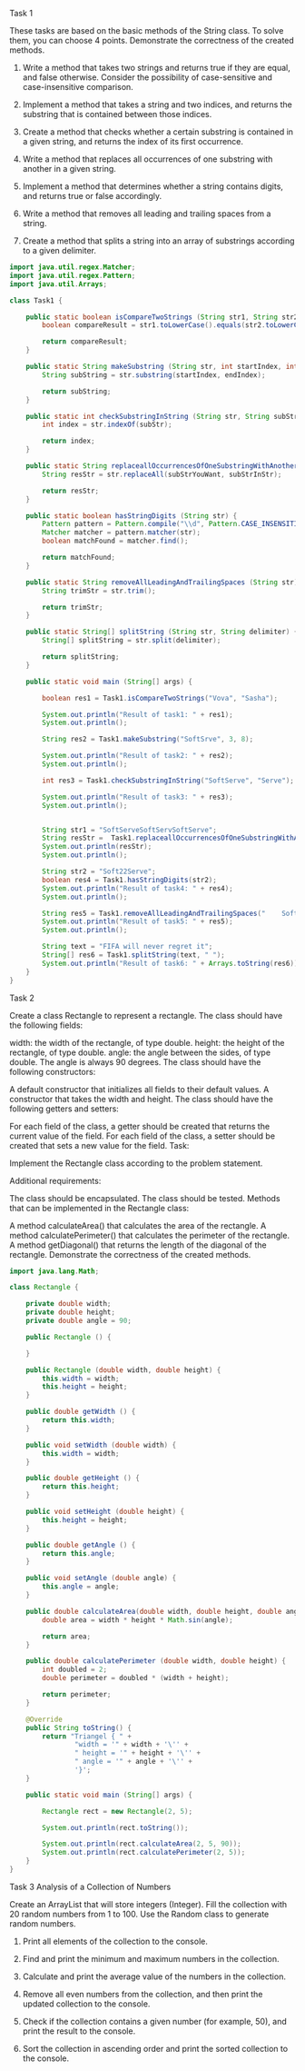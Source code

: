 Task 1

These tasks are based on the basic methods of the String class. To solve them, you can choose 4 points. Demonstrate the correctness of the created methods.

1. Write a method that takes two strings and returns true if they are equal, and false otherwise. Consider the possibility of case-sensitive and case-insensitive comparison.

2. Implement a method that takes a string and two indices, and returns the substring that is contained between those indices.

3. Create a method that checks whether a certain substring is contained in a given string, and returns the index of its first occurrence.

4. Write a method that replaces all occurrences of one substring with another in a given string.

5. Implement a method that determines whether a string contains digits, and returns true or false accordingly.

6. Write a method that removes all leading and trailing spaces from a string.

7. Create a method that splits a string into an array of substrings according to a given delimiter.

```java
import java.util.regex.Matcher;
import java.util.regex.Pattern;
import java.util.Arrays;

class Task1 {

    public static boolean isCompareTwoStrings (String str1, String str2) {
        boolean compareResult = str1.toLowerCase().equals(str2.toLowerCase());

        return compareResult;
    }

    public static String makeSubstring (String str, int startIndex, int endIndex) {
        String subString = str.substring(startIndex, endIndex);

        return subString;
    }

    public static int checkSubstringInString (String str, String subStr) {
        int index = str.indexOf(subStr);

        return index;
    }

    public static String replaceallOccurrencesOfOneSubstringWithAnother (String str, String subStrYouWant, String subStrInStr) {
        String resStr = str.replaceAll(subStrYouWant, subStrInStr);

        return resStr;
    }

    public static boolean hasStringDigits (String str) {
        Pattern pattern = Pattern.compile("\\d", Pattern.CASE_INSENSITIVE);
        Matcher matcher = pattern.matcher(str);
        boolean matchFound = matcher.find();

        return matchFound;
    }

    public static String removeAllLeadingAndTrailingSpaces (String str) {
        String trimStr = str.trim();

        return trimStr;
    }

    public static String[] splitString (String str, String delimiter) {
        String[] splitString = str.split(delimiter);

        return splitString;
    }

    public static void main (String[] args) {

        boolean res1 = Task1.isCompareTwoStrings("Vova", "Sasha");

        System.out.println("Result of task1: " + res1);
        System.out.println();

        String res2 = Task1.makeSubstring("SoftSrve", 3, 8);

        System.out.println("Result of task2: " + res2);
        System.out.println();

        int res3 = Task1.checkSubstringInString("SoftServe", "Serve");

        System.out.println("Result of task3: " + res3);
        System.out.println();


        String str1 = "SoftServeSoftServSoftServe";
        String resStr =  Task1.replaceallOccurrencesOfOneSubstringWithAnother(str1, "Sof", "Fas");
        System.out.println(resStr);
        System.out.println();

        String str2 = "Soft22Serve";
        boolean res4 = Task1.hasStringDigits(str2);
        System.out.println("Result of task4: " + res4);
        System.out.println();

        String res5 = Task1.removeAllLeadingAndTrailingSpaces("    SoftServe        ");
        System.out.println("Result of task5: " + res5);
        System.out.println();

        String text = "FIFA will never regret it";
        String[] res6 = Task1.splitString(text, " ");
        System.out.println("Result of task6: " + Arrays.toString(res6));
    }
}
```

Task 2

Create a class Rectangle to represent a rectangle. The class should have the following fields:

width: the width of the rectangle, of type double.
height: the height of the rectangle, of type double.
angle: the angle between the sides, of type double. The angle is always 90 degrees.
The class should have the following constructors:

A default constructor that initializes all fields to their default values.
A constructor that takes the width and height.
The class should have the following getters and setters:

For each field of the class, a getter should be created that returns the current value of the field.
For each field of the class, a setter should be created that sets a new value for the field.
Task:

Implement the Rectangle class according to the problem statement.

Additional requirements:

The class should be encapsulated.
The class should be tested.
Methods that can be implemented in the Rectangle class:

A method calculateArea() that calculates the area of the rectangle.
A method calculatePerimeter() that calculates the perimeter of the rectangle.
A method getDiagonal() that returns the length of the diagonal of the rectangle.
Demonstrate the correctness of the created methods.

```java
import java.lang.Math;

class Rectangle {

    private double width;
    private double height;
    private double angle = 90;

    public Rectangle () {

    }

    public Rectangle (double width, double height) {
        this.width = width;
        this.height = height;
    }

    public double getWidth () {
        return this.width;
    }

    public void setWidth (double width) {
        this.width = width;
    }

    public double getHeight () {
        return this.height;
    }

    public void setHeight (double height) {
        this.height = height;
    }

    public double getAngle () {
        return this.angle;
    }

    public void setAngle (double angle) {
        this.angle = angle;
    }

    public double calculateArea(double width, double height, double angle) {
        double area = width * height * Math.sin(angle);

        return area;
    }

    public double calculatePerimeter (double width, double height) {
        int doubled = 2;
        double perimeter = doubled * (width + height);

        return perimeter;
    }

    @Override
    public String toString() {
        return "Triangel { " +
                "width = '" + width + '\'' +
                " height = '" + height + '\'' +
                " angle = '" + angle + '\'' +
                '}';
    }

    public static void main (String[] args) {

        Rectangle rect = new Rectangle(2, 5);

        System.out.println(rect.toString());

        System.out.println(rect.calculateArea(2, 5, 90));
        System.out.println(rect.calculatePerimeter(2, 5));
    }
}
```

Task 3
Analysis of a Collection of Numbers

Create an ArrayList that will store integers (Integer). Fill the collection with 20 random numbers from 1 to 100. Use the Random class to generate random numbers.

1. Print all elements of the collection to the console.

2. Find and print the minimum and maximum numbers in the collection.

3. Calculate and print the average value of the numbers in the collection.

4. Remove all even numbers from the collection, and then print the updated collection to the console.

5. Check if the collection contains a given number (for example, 50), and print the result to the console.

6. Sort the collection in ascending order and print the sorted collection to the console.

```java

```
